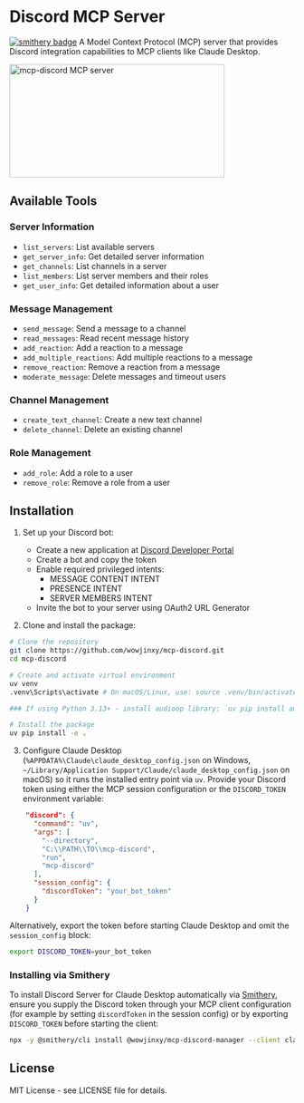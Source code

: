 # Discord MCP Server

[![smithery badge](https://smithery.ai/badge/@wowjinxy/mcp-discord-manager)](https://smithery.ai/server/@wowjinxy/mcp-discord-manager)
A Model Context Protocol (MCP) server that provides Discord integration capabilities to MCP clients like Claude Desktop.

<a href="https://glama.ai/mcp/servers/wvwjgcnppa"><img width="380" height="200" src="https://glama.ai/mcp/servers/wvwjgcnppa/badge" alt="mcp-discord MCP server" /></a>

## Available Tools

### Server Information
- `list_servers`: List available servers
- `get_server_info`: Get detailed server information
- `get_channels`: List channels in a server
- `list_members`: List server members and their roles
- `get_user_info`: Get detailed information about a user

### Message Management
- `send_message`: Send a message to a channel
- `read_messages`: Read recent message history
- `add_reaction`: Add a reaction to a message
- `add_multiple_reactions`: Add multiple reactions to a message
- `remove_reaction`: Remove a reaction from a message
- `moderate_message`: Delete messages and timeout users

### Channel Management
- `create_text_channel`: Create a new text channel
- `delete_channel`: Delete an existing channel

### Role Management
- `add_role`: Add a role to a user
- `remove_role`: Remove a role from a user

## Installation

1. Set up your Discord bot:
   - Create a new application at [Discord Developer Portal](https://discord.com/developers/applications)
   - Create a bot and copy the token
   - Enable required privileged intents:
     - MESSAGE CONTENT INTENT
     - PRESENCE INTENT
     - SERVER MEMBERS INTENT
   - Invite the bot to your server using OAuth2 URL Generator

2. Clone and install the package:
```bash
# Clone the repository
git clone https://github.com/wowjinxy/mcp-discord.git
cd mcp-discord

# Create and activate virtual environment
uv venv
.venv\Scripts\activate # On macOS/Linux, use: source .venv/bin/activate

### If using Python 3.13+ - install audioop library: `uv pip install audioop-lts`

# Install the package
uv pip install -e .
```

3. Configure Claude Desktop (`%APPDATA%\Claude\claude_desktop_config.json` on Windows, `~/Library/Application Support/Claude/claude_desktop_config.json` on macOS) so it runs the installed entry point via `uv`. Provide your Discord token using either the MCP session configuration or the `DISCORD_TOKEN` environment variable:
```json
    "discord": {
      "command": "uv",
      "args": [
        "--directory",
        "C:\\PATH\\TO\\mcp-discord",
        "run",
        "mcp-discord"
      ],
      "session_config": {
        "discordToken": "your_bot_token"
      }
    }
```

   Alternatively, export the token before starting Claude Desktop and omit the `session_config` block:

```bash
export DISCORD_TOKEN=your_bot_token
```

### Installing via Smithery

To install Discord Server for Claude Desktop automatically via [Smithery](https://smithery.ai/server/@wowjinxy/mcp-discord-manager), ensure you supply the Discord token through your MCP client configuration (for example by setting `discordToken` in the session config) or by exporting `DISCORD_TOKEN` before starting the client:

```bash
npx -y @smithery/cli install @wowjinxy/mcp-discord-manager --client claude
```

## License

MIT License - see LICENSE file for details.
